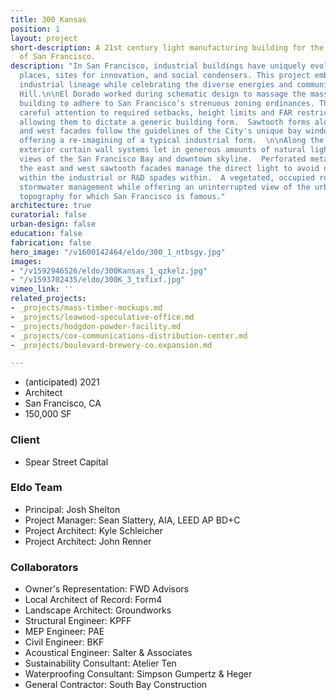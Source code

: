 ```yaml
---
title: 300 Kansas
position: 1
layout: project
short-description: A 21st century light manufacturing building for the emerging economies
  of San Francisco.
description: "In San Francisco, industrial buildings have uniquely evolved as civic
  places, sites for innovation, and social condensers. This project embraces its light
  industrial lineage while celebrating the diverse energies and communities of Potrero
  Hill.\n\nEl Dorado worked during schematic design to massage the massing of the
  building to adhere to San Francisco’s strenuous zoning ordinances. The design pays
  careful attention to required setbacks, height limits and FAR restrictions without
  allowing them to dictate a generic building form.  Sawtooth forms along the east
  and west facades follow the guidelines of the City's unique bay window code, while
  offering a re-imagining of a typical industrial form.  \n\nAlong the north facade,
  exterior curtain wall systems let in generous amounts of natural light and frame
  views of the San Francisco Bay and downtown skyline.  Perforated metal panels on
  the east and west sawtooth facades manage the direct light to avoid disruptive glare
  within the industrial or R&D spades within.  A vegetated, occupied roof top provides
  stormwater management while offering an uninterrupted view of the urban fabric and
  topography for which San Francisco is famous."
architecture: true
curatorial: false
urban-design: false
education: false
fabrication: false
hero_image: "/v1600142464/eldo/300_1_ntbsgy.jpg"
images:
- "/v1592946526/eldo/300Kansas_1_qzkelz.jpg"
- "/v1593702435/eldo/300K_3_txfixf.jpg"
vimeo_link: ''
related_projects:
- _projects/mass-timber-mockups.md
- _projects/leawood-speculative-office.md
- _projects/hodgdon-powder-facility.md
- _projects/cox-communications-distribution-center.md
- _projects/boulevard-brewery-co.expansion.md

---
```

* (anticipated) 2021
* Architect
* San Francisco, CA
* 150,000 SF

### Client

* Spear Street Capital

### Eldo Team

* Principal: Josh Shelton
* Project Manager: Sean Slattery, AIA, LEED AP BD+C
* Project Architect: Kyle Schleicher
* Project Architect: John Renner

### Collaborators

* Owner's Representation: FWD Advisors
* Local Architect of Record: Form4
* Landscape Architect: Groundworks
* Structural Engineer: KPFF
* MEP Engineer: PAE
* Civil Engineer: BKF
* Acoustical Engineer: Salter & Associates
* Sustainability Consultant: Atelier Ten
* Waterproofing Consultant: Simpson Gumpertz & Heger
* General Contractor: South Bay Construction